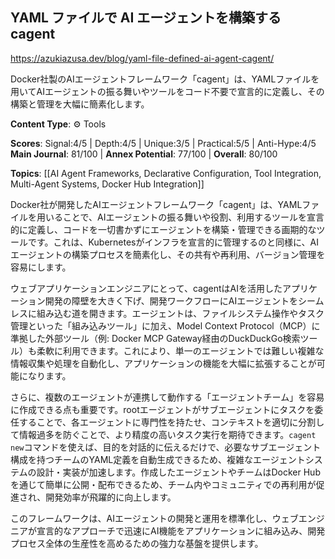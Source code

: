 ## YAML ファイルで AI エージェントを構築する cagent

https://azukiazusa.dev/blog/yaml-file-defined-ai-agent-cagent/

Docker社製のAIエージェントフレームワーク「cagent」は、YAMLファイルを用いてAIエージェントの振る舞いやツールをコード不要で宣言的に定義し、その構築と管理を大幅に簡素化します。

**Content Type**: ⚙️ Tools

**Scores**: Signal:4/5 | Depth:4/5 | Unique:3/5 | Practical:5/5 | Anti-Hype:4/5
**Main Journal**: 81/100 | **Annex Potential**: 77/100 | **Overall**: 80/100

**Topics**: [[AI Agent Frameworks, Declarative Configuration, Tool Integration, Multi-Agent Systems, Docker Hub Integration]]

Docker社が開発したAIエージェントフレームワーク「cagent」は、YAMLファイルを用いることで、AIエージェントの振る舞いや役割、利用するツールを宣言的に定義し、コードを一切書かずにエージェントを構築・管理できる画期的なツールです。これは、Kubernetesがインフラを宣言的に管理するのと同様に、AIエージェントの構築プロセスを簡素化し、その共有や再利用、バージョン管理を容易にします。

ウェブアプリケーションエンジニアにとって、cagentはAIを活用したアプリケーション開発の障壁を大きく下げ、開発ワークフローにAIエージェントをシームレスに組み込む道を開きます。エージェントは、ファイルシステム操作やタスク管理といった「組み込みツール」に加え、Model Context Protocol（MCP）に準拠した外部ツール（例: Docker MCP Gateway経由のDuckDuckGo検索ツール）も柔軟に利用できます。これにより、単一のエージェントでは難しい複雑な情報収集や処理を自動化し、アプリケーションの機能を大幅に拡張することが可能になります。

さらに、複数のエージェントが連携して動作する「エージェントチーム」を容易に作成できる点も重要です。rootエージェントがサブエージェントにタスクを委任することで、各エージェントに専門性を持たせ、コンテキストを適切に分割して情報過多を防ぐことで、より精度の高いタスク実行を期待できます。`cagent new`コマンドを使えば、目的を対話的に伝えるだけで、必要なサブエージェント構成を持つチームのYAML定義を自動生成できるため、複雑なエージェントシステムの設計・実装が加速します。作成したエージェントやチームはDocker Hubを通じて簡単に公開・配布できるため、チーム内やコミュニティでの再利用が促進され、開発効率が飛躍的に向上します。

このフレームワークは、AIエージェントの開発と運用を標準化し、ウェブエンジニアが宣言的なアプローチで迅速にAI機能をアプリケーションに組み込み、開発プロセス全体の生産性を高めるための強力な基盤を提供します。